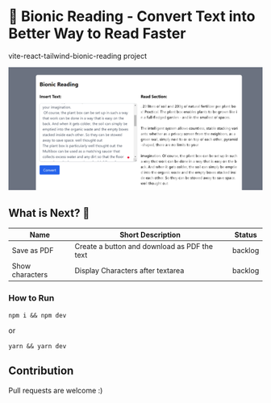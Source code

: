 
# :notebook: Bionic Reading - Convert Text into Better Way to Read Faster
vite-react-tailwind-bionic-reading project 

![Bionic Reading project image](./src/assets/bionic_reader_v2.PNG)
## What is Next? 🌟

| Name                                                                              | Short Description                                          | Status       |
| --------------------------------------------------------------------------------- | ---------------------------------------------------------- | ---------- |
| Save as PDF                                   | Create a button and download as PDF the text | backlog
| Show characters                                   | Display Characters after textarea | backlog


### How to Run

```
npm i && npm dev
```
or 
```
yarn && yarn dev
```

## Contribution

Pull requests are welcome :)
